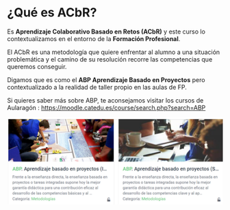 # ¿Qué es ACbR?

Es **Aprendizaje Colaborativo Basado en Retos (ACbR)** y este curso lo contextualizamos en el entorno de la **Formación Profesional**.

El ACbR es una metodología que quiere enfrentar al alumno a una situación problemática y el camino de su resolución recorre las competencias que queremos conseguir.

Digamos que es como el **ABP Aprendizaje Basado en Proyectos** pero contextualizado a la realidad de taller propio en las aulas de FP.

Si quieres saber más sobre ABP, te aconsejamos visitar los cursos de Aularagón : https://moodle.catedu.es/course/search.php?search=ABP

![](/assets/1.png)
